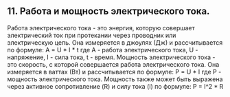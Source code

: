 ## 11. Работа и мощность электрического тока. 
Работа электрического тока - это энергия, которую совершает электрический ток при протекании через проводник или электрическую цепь. Она измеряется в джоулях (Дж) и рассчитывается по формуле:
A = U \* I \* t
где A - работа электрического тока, U - напряжение, I - сила тока, t - время.
Мощность электрического тока - это скорость, с которой совершается работа электрического тока. Она измеряется в ваттах (Вт) и рассчитывается по формуле:
P = U \* I
где P - мощность электрического тока.
Мощность также может быть выражена через активное сопротивление (R) и силу тока (I) по формуле:
P = I^2 \* R
